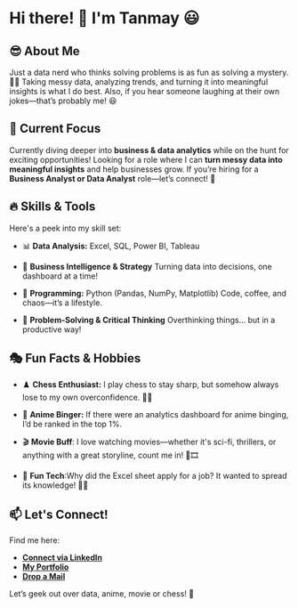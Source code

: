 # Hi there! 👋 I'm Tanmay 😃

## 😎 About Me

Just a data nerd who thinks solving problems is as fun as solving a mystery. 🕵️‍♂️ Taking messy data, analyzing trends, and turning it into meaningful insights is what I do best. Also, if you hear someone laughing at their own jokes—that’s probably me! 😆

## 🚀 Current Focus

Currently diving deeper into **business & data analytics** while on the hunt for exciting opportunities! Looking for a role where I can **turn messy data into meaningful insights** and help businesses grow. If you’re hiring for a **Business Analyst or Data Analyst** role—let’s connect! 💼


## 🔥 Skills & Tools

Here's a peek into my skill set:

- 📊 **Data Analysis:** Excel, SQL, Power BI, Tableau

- 🧠 **Business Intelligence & Strategy**
  Turning data into decisions, one dashboard at a time!

- 🐍 **Programming:** Python (Pandas, NumPy, Matplotlib)
  Code, coffee, and chaos—it’s a lifestyle.

- 🎯 **Problem-Solving & Critical Thinking**
  Overthinking things... but in a productive way!

## 🎭 Fun Facts & Hobbies

- ♟️ **Chess Enthusiast:** I play chess to stay sharp, but somehow always lose to my own overconfidence. 🤦‍♂️

- 🎥 **Anime Binger:** If there were an analytics dashboard for anime binging, I’d be ranked in the top 1%.

- 🎬 **Movie Buff**: I love watching movies—whether it's sci-fi, thrillers, or anything with a great storyline, count me in! 🍿🎞️

- 🤖 **Fun Tech**:Why did the Excel sheet apply for a job? It wanted to spread its knowledge! 📑😆


## 📫 Let's Connect!

Find me here:

- [**Connect via LinkedIn**](https://www.linkedin.com/in/tanmaysinpure/ )
- [**My Portfolio**](https://www.datascienceportfol.io/sinpuretanmay) 
- [**Drop a Mail**](sinpuretanmay@gmail.com)

Let’s geek out over data, anime, movie or chess! 🚀
